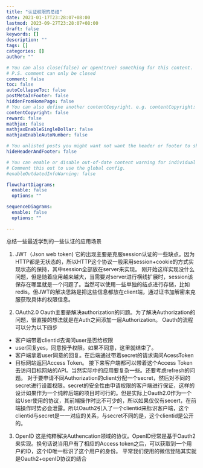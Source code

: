 ```yaml
---
title: "认证权限的总结"
date: 2021-01-17T23:28:07+08:00
lastmod: 2023-09-27T23:28:07+08:00
draft: false
keywords: []
description: ""
tags: []
categories: []
author: ""

# You can also close(false) or open(true) something for this content.
# P.S. comment can only be closed
comment: false
toc: false
autoCollapseToc: false
postMetaInFooter: false
hiddenFromHomePage: false
# You can also define another contentCopyright. e.g. contentCopyright: "This is another copyright."
contentCopyright: false
reward: false
mathjax: false
mathjaxEnableSingleDollar: false
mathjaxEnableAutoNumber: false

# You unlisted posts you might want not want the header or footer to show
hideHeaderAndFooter: false

# You can enable or disable out-of-date content warning for individual post.
# Comment this out to use the global config.
#enableOutdatedInfoWarning: false

flowchartDiagrams:
  enable: false
  options: ""

sequenceDiagrams: 
  enable: false
  options: ""

---
```


总结一些最近学到的一些认证的应用场景

1. JWT（Json web token) 它的出现主要是克服session认证的一些缺点。因为HTTP都是无状态的，所以HTTP这个协议一般采用session+cookie的方式实现状态的保持，其中session全部放在server来实现。 刚开始这样实现没什么问题，但是随着应用越来越大，当需要对server进行横线扩展时，session该保存在哪里就是一个问题了。当然可以使用一些单独的结点进行存储，比如 redis。但JWT的解决思路是把这些信息都放在client端，通过证书加解密来克服获取具体的权限信息。

2. OAuth2.0 Oauth主要是解决authorization的问题。为了解决Authorization的问题，很直接的想法就是在Auth之间添加一层Authorization。 Oauth的流程可以分为以下四步
   
- 客户端带着clientid去询问user是否给权限
- user回复yes，同意授予权限。如果不同意，这里就结束了。
- 客户端拿着user同意的回复。在后端通过带着secret的请求询问AcessToken
- 目标网站返回Access Token。 接下来客户端都可以带着这个Access Token去访问目标网站的API。当然实际中的应用要复杂一些。还要考虑refresh的问题。 对于要申请不同Authorization的client分配一个secret，然后对不同的secret进行设置权限。secret的安全性由申请权限的客户端进行保证，这样的设计如果作为一个纯粹后端的项目时可行的。但是实际上Oauth2.0作为一个给User使用的协议，其前端操作时比不可少的，所以如果仅仅有secert，在前端操作时势必会泄露。所以Oauth2引入了一个clientid来标识客户端，这个clientid与secret是一一对应的关系，与secret不同的是，这个clientid是公开的。
  
3. OpenID 这是纯粹解决Authencation领域的协议。OpenID经常是基于Oauth2 来实现。换句话说当用户有了相应的Access token之后，可以获取到一个用户的ID，这个ID唯一标识了这个用户的身份。 平常我们使用的微信登陆其实就是Oauth2+openID协议的结合
<!--more-->
